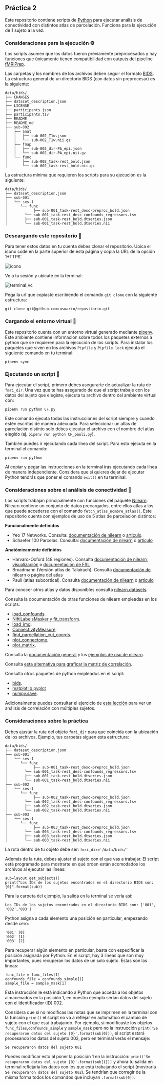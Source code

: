 ## Práctica 2

Este repositorio contiene scripts de [Python](https://www.python.org/) para ejecutar análisis de conectividad con distintos atlas de parcelación. Funciona para la ejecución de 1 sujeto a la vez. 

### Consideraciones para la ejecución ⚙
 
Los scripts asumen que los datos fueron previamente preprocesados y hay funciones que únicamente tienen compatibilidad con outputs del pipeline [fMRIPrep](https://fmriprep.org/en/20.1.1/index.html).

Las carpetas y los nombres de los archivos deben seguir el formato [BIDS](https://bids-specification.readthedocs.io/en/stable/). La estructura general de un directorio BIDS (con datos sin preprocesar) es la siguiente:

```
data/bids/
├── CHANGES
├── dataset_description.json
├── LICENSE
├── participants.json
├── participants.tsv
├── README
├── README.md
├── sub-002
│   ├── anat
│   │   ├── sub-002_T1w.json
│   │   └── sub-002_T1w.nii.gz
│   ├── fmap
│   │   ├── sub-002_dir-PA_epi.json
│   │   └── sub-002_dir-PA_epi.nii.gz
│   └── func
│       ├── sub-002_task-rest_bold.json
│       └── sub-002_task-rest_bold.nii.gz
```

La estructura mínima que requieren los scripts para su ejecución es la siguiente:

```
data/bids/
├── dataset_description.json
├── sub-001
│   └── ses-1 
│  	   └── func
│      		 ├── sub-001_task-rest_desc-preproc_bold.json
│		 └── sub-001_task-rest_desc-confounds_regressors.tsv
│		 ├── sub-001_task-rest_bold.dtseries.json
│		 └── sub-001_task-rest_bold.dtseries.nii
```

### Descargando este repositorio 🔽


Para tener estos datos en tu cuenta debes clonar el repositorio. Ubica el icono code en la parte superior de esta página y copia la URL de la opción ‘HTTPS’. 

![icono](https://docs.github.com/assets/cb-36330/images/help/repository/https-url-clone.png)

Ve a tu sesión y ubicate en la terminal:

![terminal_vc](https://i.stack.imgur.com/bTPA1.jpg)

Pega la url que copiaste escribiendo el comando ```git clone``` con la siguiente estructura:

```
git clone git@github.com:usuario/repositorio.git
```
### Cargando el entorno virtual 📂

Este repositorio cuenta con un entorno virtual generado mediante [pipenv](https://pipenv-es.readthedocs.io/es/latest/). Este ambiente contiene información sobre todos los paquetes externos a  python que se requieren para la ejecución de los scripts. Para instalar los paquetes que viven en los archivos ```Pipfile``` y ```Pipfile.lock``` ejecuta el siguiente comando en tu terminal:

```
pipenv sync
```

### Ejecutando un script 📑

Para ejecutar el script, primero debes asegurarte de actualizar la ruta de ```fmri_dir```. Una vez que te has asegurado de que el script trabaje con los datos del sujeto que elegiste, ejecuta tu archivo dentro del ambiente virtual con:

```
pipenv run python CF.py
```
Este comando ejecuta todas las instrucciones del script siempre y cuando estén escritas de manera adecuada. Para seleccionar un atlas de parcelación distinto solo debes ejecutar el archivo con el nombre del atlas elegido (ej. ```pipenv run python CF_pauli.py```).

También puedes ir ejecutando cada línea del script. Para esto ejecuta en la terminal el comando:

```
pipenv run python
```
Al copiar y pegar las instrucciones en la terminal irás ejecutando cada línea de manera independiente. Considera que si quieres dejar de ejecutar Python tendrás que poner el comando ```exit()``` en tu terminal. 

### Consideraciones sobre el análisis de conectividad 🧠

Los scripts trabajan principalmente con funciones del paquete [Nilearn](https://nilearn.github.io/stable/index.html). Nilearn contiene un conjunto de datos precargados, entre ellos atlas a los que puede accederse con el comando ```fetch_atlas_nombre_atlas()```. Este repositorio cuenta con ejemplos de uso de 5 atlas de parcelación distintos:

**Funcionalmente definidos**
 + Yeo 17 Networks. Consulta: [documentación de nilearn](https://nilearn.github.io/stable/modules/generated/nilearn.datasets.fetch_atlas_yeo_2011.html#nilearn.datasets.fetch_atlas_yeo_2011) o [articulo](https://journals.physiology.org/doi/full/10.1152/jn.00338.2011).
 + Schaefer 100 Parcelas. Consulta: [documentación de nilearn](https://nilearn.github.io/stable/modules/generated/nilearn.datasets.fetch_atlas_schaefer_2018.html#nilearn.datasets.fetch_atlas_schaefer_2018) o [articulo](https://academic.oup.com/cercor/article/28/9/3095/3978804?login=false)

**Anatómicamente definidos**
 + Harvard-Oxford (48 regiones). Consulta [documentación de nilearn](https://nilearn.github.io/stable/modules/generated/nilearn.datasets.fetch_atlas_harvard_oxford.html#nilearn.datasets.fetch_atlas_harvard_oxford), [visualización](https://neurovault.org/collections/262/) o [documentación de FSL](https://fsl.fmrib.ox.ac.uk/fsl/fslwiki/Atlases)
 + Broadmann (Versión atlas de Talairach).  Consulta [documentación de nilearn](https://nilearn.github.io/stable/modules/generated/nilearn.datasets.fetch_atlas_talairach.html#nilearn.datasets.fetch_atlas_talairach) o [página del atlas](http://talairach.org/about.html#Labels)
 + Pauli (atlas subcortical). Consulta [documentación de nilearn](https://nilearn.github.io/stable/modules/generated/nilearn.datasets.fetch_atlas_pauli_2017.html#nilearn.datasets.fetch_atlas_pauli_2017) o [artículo](https://www.nature.com/articles/sdata201863)

Para conocer otros atlas y datos disponibles consulta [nilearn.datasets](https://nilearn.github.io/stable/modules/reference.html#module-nilearn.datasets).

Consulta la documentación de otras funciones de nilearn empleadas en los scripts:
* [load_confounds](https://nilearn.github.io/stable/modules/generated/nilearn.interfaces.fmriprep.load_confounds.html#nilearn.interfaces.fmriprep.load_confounds).
* [NiftiLabelsMasker y fit_transform](https://nilearn.github.io/stable/modules/generated/nilearn.maskers.NiftiLabelsMasker.html#nilearn.maskers.NiftiLabelsMasker).
* [load_img](https://nilearn.github.io/stable/modules/generated/nilearn.image.load_img.html#nilearn.image.load_img).
* [ConnectivityMeasure](https://nilearn.github.io/stable/modules/generated/nilearn.connectome.ConnectivityMeasure.html#nilearn.connectome.ConnectivityMeasure).
* [find_parcellation_cut_coords](https://nilearn.github.io/stable/modules/generated/nilearn.plotting.find_parcellation_cut_coords.html#nilearn.plotting.find_parcellation_cut_coords).
* [plot_connectome](https://nilearn.github.io/stable/modules/generated/nilearn.plotting.plot_connectome.html#nilearn.plotting.plot_connectome).
* [plot_matrix](https://nilearn.github.io/stable/modules/generated/nilearn.plotting.plot_matrix.html#nilearn.plotting.plot_matrix).

Consulta la [documentación general](https://nilearn.github.io/stable/user_guide.html) y los [ejemplos de uso de nilearn](https://nilearn.github.io/stable/auto_examples/index.html).

Consulta [esta alternativa para graficar la matriz de correlación](https://brainiak.org/tutorials/08-connectivity/). 

Consulta otros paquetes de python empleados en el script:
* [bids](https://bids-standard.github.io/pybids/generated/bids.layout.BIDSLayout.html?highlight=bidslayout#bids.layout.BIDSLayout). 
* [matplotlib.pyplot](https://matplotlib.org/stable/api/_as_gen/matplotlib.pyplot.savefig.html)
* [numpy.save](https://numpy.org/doc/stable/reference/generated/numpy.save.html).

Adicionalmente puedes consultar el ejercicio de [esta lección](https://carpentries-incubator.github.io/SDC-BIDS-fMRI/07-functional-connectivity-analysis/index.html) para ver un análisis de correlación con múltiples sujetos. 

### Consideraciones sobre la práctica
Debes ajustar la ruta del objeto ```fmri_dir``` para que coincida con la ubicación de los archivos. Ejemplo, tus carpetas siguen esta estructura:

```
data/bids/
├── dataset_description.json
├── sub-001
│   └── ses-1 
│  	   └── func
│      		 ├── sub-001_task-rest_desc-preproc_bold.json
│		 └── sub-001_task-rest_desc-confounds_regressors.tsv
│		 ├── sub-001_task-rest_bold.dtseries.json
│		 └── sub-001_task-rest_bold.dtseries.nii
├── sub-002
│   └── ses-1 
│  	   └── func
│      		 ├── sub-002_task-rest_desc-preproc_bold.json
│		 └── sub-002_task-rest_desc-confounds_regressors.tsv
│		 ├── sub-002_task-rest_bold.dtseries.json
│		 └── sub-002_task-rest_bold.dtseries.nii
├── sub-003
│   └── ses-1 
│  	   └── func
│      		 ├── sub-003_task-rest_desc-preproc_bold.json
│		 └── sub-003_task-rest_desc-confounds_regressors.tsv
│		 ├── sub-003_task-rest_bold.dtseries.json
│		 └── sub-003_task-rest_bold.dtseries.nii

```
La ruta dentro de tu objeto debe ser: ```fmri_dir='/data/bids/'```

Además de la ruta, debes ajustar el sujeto con el que vas a trabajar. El script está programado para mostrarte en qué orden están acomodados los archivos al ejecutar las líneas:
```
sub=layout.get_subjects()
print("Los IDs de los sujetos encontrados en el directorio BIDS son: {0}".format(sub)) 
```
Para la carpeta del ejemplo, la salida en la terminal se vería así:

```
Los IDs de los sujetos encontrados en el directorio BIDS son: ['001', '002','003']
```
Python asigna a cada elemento una posición en particular, empezando desde cero:

```
'001' [0]
'002' [1]
'003' [2]
```
Para recuperar algún elemento en particular, basta con especificar la posición asignada por Python. En el script, hay 3 líneas que son muy importantes, pues recuperan los datos de un solo sujeto. Estas son las líneas:
```
func_file = func_files[1]
confounds_file = confounds_simple[1]
sample_file = sample_mask[1]
```
Esta instrucción le está indicando a Python que acceda a los objetos almacenados en la posición 1, en nuestro ejemplo serían datos del sujeto con el identificador (ID) 002. 

Considera que si no modificas las notas que se imprimen en la terminal con la función ```print()``` el script no va a reflejar en automático el cambio de sujeto con el que está trabajando. Por ejemplo, si modificaste los objetos ```func_files```,```confounds_simple``` y ```sample_mask``` pero no la instrucción ```print('Se recuperaron datos del sujeto {0}'.format(sub[0]))```, el script estará procesando los datos del sujeto 002, pero en terminal verás el mensaje:
```
Se recuperaron datos del sujeto 001
```
Puedes modificar esto al poner la posición 1 en la instrucción: ```print('Se recuperaron datos del sujeto {0}'.format(sub[1]))``` y ahora tu salida en terminal reflejaría los datos con los que está trabajando el script (mostraría ```Se recuperaron datos del sujeto 002```). Se tendrían que corregir de la misma forma todos los comandos que incluyan ```.format(sub[0])```.


